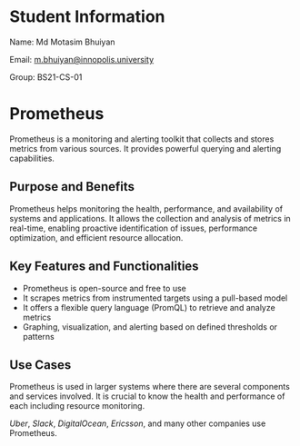 # Student Information
Name: Md Motasim Bhuiyan

Email: m.bhuiyan@innopolis.university

Group: BS21-CS-01

# Prometheus

Prometheus is a monitoring and alerting toolkit that collects and stores metrics from various sources. It provides powerful querying and alerting capabilities.

## Purpose and Benefits
Prometheus helps monitoring the health, performance, and availability of systems and applications. It allows the collection and analysis of metrics in real-time, enabling proactive identification of issues, performance optimization, and efficient resource allocation.

## Key Features and Functionalities
- Prometheus is open-source and free to use
- It scrapes metrics from instrumented targets using a pull-based model
- It offers a flexible query language (PromQL) to retrieve and analyze metrics
- Graphing, visualization, and alerting based on defined thresholds or patterns

## Use Cases
Prometheus is used in larger systems where there are several components and services involved. It is crucial to know the health and performance of each including resource monitoring. 

*Uber*, *Slack*, *DigitalOcean*, *Ericsson*, and many other companies use Prometheus.